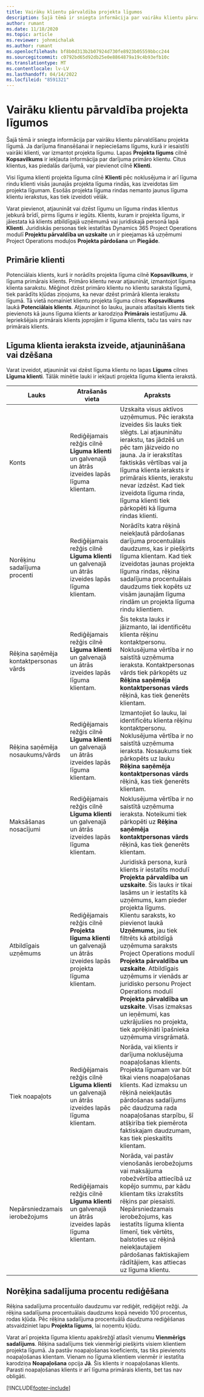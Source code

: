 ```yaml
---
title: Vairāku klientu pārvaldība projekta līgumos
description: Šajā tēmā ir sniegta informācija par vairāku klientu pārvaldīšanu projekta līgumā.
author: rumant
ms.date: 11/18/2020
ms.topic: article
ms.reviewer: johnmichalak
ms.author: rumant
ms.openlocfilehash: bf8b0d313b2b07924d730fe8923b05559bbcc244
ms.sourcegitcommit: c0792bd65d92db25e0e8864879a19c4b93efb10c
ms.translationtype: MT
ms.contentlocale: lv-LV
ms.lasthandoff: 04/14/2022
ms.locfileid: "8591321"
---
```

# <a name="manage-multiple-customers-on-project-contracts"></a>Vairāku klientu pārvaldība projekta līgumos

Šajā tēmā ir sniegta informācija par vairāku klientu pārvaldīšanu projekta līgumā. Ja darījuma finansēšanai ir nepieciešams līgums, kurā ir iesaistīti vairāki klienti, var izmantot projekta līgumu. Lapas **Projekta līgums** cilnē **Kopsavilkums** ir iekļauta informācija par darījuma primāro klientu. Citus klientus, kas piedalās darījumā, var pievienot cilnē **Klienti**.

Visi līguma klienti projekta līguma cilnē **Klienti** pēc noklusējuma ir arī līguma rindu klienti visās jaunajās projekta līguma rindās, kas izveidotas šim projekta līgumam. Esošās projekta līguma rindas nemanto jaunus līguma klientu ierakstus, kas tiek izveidoti vēlāk.

Varat pievienot, atjaunināt vai dzēst līgumu un līguma rindas klientus jebkurā brīdī, pirms līgums ir iegūts. Klients, kuram ir projekta līgums, ir jāiestata kā klients atbildīgajā uzņēmumā vai juridiskajā personā lapā **Klienti**. Juridiskās personas tiek iestatītas Dynamics 365 Project Operations modulī **Projektu pārvaldība un uzskaite** un ir pieejamas kā uzņēmumi Project Operations moduļos **Projekta pārdošana** un **Piegāde**.

## <a name="primary-customers"></a>Primārie klienti

Potenciālais klients, kurš ir norādīts projekta līguma cilnē **Kopsavilkums**, ir līguma primārais klients. Primāro klientu nevar atjaunināt, izmantojot līguma klienta sarakstu. Mēģinot dzēst primāro klientu no klientu saraksta līgumā, tiek parādīts kļūdas ziņojums, ka nevar dzēst primārā klienta ierakstu līgumā. Tā vietā nomainiet klientu projekta līguma cilnes **Kopsavilkums** laukā **Potenciālais klients**. Atjauninot šo lauku, jaunais atlasītais klients tiek pievienots kā jauns līguma klients ar karodziņa **Primārais** iestatījumu **Jā**. Iepriekšējais primārais klients joprojām ir līguma klients, taču tas vairs nav primārais klients.

## <a name="create-update-or-delete-a-contract-customer-record"></a>Līguma klienta ieraksta izveide, atjaunināšana vai dzēšana

Varat izveidot, atjaunināt vai dzēst līguma klientu no lapas **Līgums** cilnes **Līguma klienti**. Tālāk minētie lauki ir iekļauti projekta līguma klienta ierakstā.

| **Lauks** | **Atrašanās vieta** | **Apraksts** | 
| --- | --- | --- | 
| Konts | Rediģējamais režģis cilnē **Līguma klienti** un galvenajā un ātrās izveides lapās līguma klientam. | Uzskaita visus aktīvos uzņēmumus. Pēc ieraksta izveides šis lauks tiek slēgts. Lai atjauninātu ierakstu, tas jādzēš un pēc tam jāizveido no jauna. Ja ir ierakstītas faktiskās vērtības vai ja līguma klienta ieraksts ir primārais klients, ierakstu nevar izdzēst. Kad tiek izveidota līguma rinda, līguma klienti tiek pārkopēti kā līguma rindas klienti. |
| Norēķinu sadalījuma procenti | Rediģējamais režģis cilnē **Līguma klienti** un galvenajā un ātrās izveides lapās līguma klientam. | Norādīts katra rēķinā neiekļautā pārdošanas darījuma procentuālais daudzums, kas ir piešķirts līguma klientam. Kad tiek izveidotas jaunas projekta līguma rindas, rēķina sadalījuma procentuālais daudzums tiek kopēts uz visām jaunajām līguma rindām un projekta līguma rindu klientiem. |
| Rēķina saņēmēja kontaktpersonas vārds | Rediģējamais režģis cilnē **Līguma klienti** un galvenajā un ātrās izveides lapās līguma klientam. | Šis teksta lauks ir jāizmanto, lai identificētu klienta rēķinu kontaktpersonu. Noklusējuma vērtība ir no saistītā uzņēmuma ieraksta. Kontaktpersonas vārds tiek pārkopēts uz **Rēķina saņēmēja kontaktpersonas vārds** rēķinā, kas tiek ģenerēts klientam. |
| Rēķina saņēmēja nosaukums/vārds | Rediģējamais režģis cilnē **Līguma klienti** un galvenajā un ātrās izveides lapās līguma klientam. | Izmantojiet šo lauku, lai identificētu klienta rēķinu kontaktpersonu. Noklusējuma vērtība ir no saistītā uzņēmuma ieraksta. Nosaukums tiek pārkopēts uz lauku **Rēķina saņēmēja kontaktpersonas vārds** rēķinā, kas tiek ģenerēts klientam. |
| Maksāšanas nosacījumi | Rediģējamais režģis cilnē **Līguma klienti** un galvenajā un ātrās izveides lapās līguma klientam. | Noklusējuma vērtība ir no saistītā uzņēmuma ieraksta. Noteikumi tiek pārkopēti uz **Rēķina saņēmēja kontaktpersonas vārds** rēķinā, kas tiek ģenerēts klientam. |
| Atbildīgais uzņēmums | Rediģējamais režģis cilnē **Projekta līguma klienti** un galvenajā un ātrās izveides lapās projekta līguma klientam. | Juridiskā persona, kurā klients ir iestatīts modulī **Projekta pārvaldība un uzskaite**. Šis lauks ir tikai lasāms un ir iestatīts kā uzņēmums, kam pieder projekta līgums.</br>Klientu saraksts, ko pievienot laukā **Uzņēmums**, jau tiek filtrēts kā atbildīgā uzņēmuma saraksts Project Operations modulī **Projekta pārvaldība un uzskaite**. Atbildīgais uzņēmums ir vienāds ar juridisko personu Project Operations modulī **Projekta pārvaldība un uzskaite**. Visas izmaksas un ieņēmumi, kas uzkrājušies no projekta, tiek aprēķināti īpašnieka uzņēmuma virsgrāmatā. |
| Tiek noapaļots | Rediģējamais režģis cilnē **Līguma klienti** un galvenajā un ātrās izveides lapās līguma klientam. | Norāda, vai klients ir darījuma noklusējuma noapaļošanas klients. Projekta līgumam var būt tikai viens noapaļošanas klients. Kad izmaksu un rēķinā neiekļautās pārdošanas sadalījums pēc daudzuma rada noapaļošanas starpību, šī atšķirība tiek piemērota faktiskajam daudzumam, kas tiek pieskaitīts klientam. |
| Nepārsniedzamais ierobežojums | Rediģējamais režģis cilnē **Līguma klienti** un galvenajā un ātrās izveides lapās līguma klientam. | Norāda, vai pastāv vienošanās ierobežojums vai maksājuma robežvērtība attiecībā uz kopējo summu, par kādu klientam tiks izrakstīts rēķins par piesaisti. Nepārsniedzamais ierobežojums, kas iestatīts līguma klienta līmenī, tiek vērtēts, balstoties uz rēķinā neiekļautajiem pārdošanas faktiskajiem rādītājiem, kas attiecas uz līguma klientu. |

## <a name="edit-billing-split-percentages"></a>Norēķina sadalījuma procentu rediģēšana

Rēķina sadalījuma procentuālo daudzumu var rediģēt, rediģējot režģi. Ja rēķina sadalījuma procentuālais daudzums kopā neveido 100 procentus, rodas kļūda. Pēc rēķina sadalījuma procentuālā daudzuma rediģēšanas atsvaidziniet lapu **Projekta līgums**, lai noņemtu kļūdu.

Varat arī projekta līguma klientu apakšrežģī atlasīt vienumu **Vienmērīgs sadalījums**. Rēķina sadalījums tiek vienmērīgi piešķirts visiem klientiem projekta līgumā. Ja pastāv noapaļošanas koeficients, tas tiks pievienots noapaļošanas klientam. Vienam no līguma klientiem vienmēr ir iestatīta karodziņa **Noapaļošana** opcija **Jā**. Šis klients ir noapaļošanas klients. Parasti noapaļošanas klients ir arī līguma primārais klients, bet tas nav obligāti.


[!INCLUDE[footer-include](../includes/footer-banner.md)]